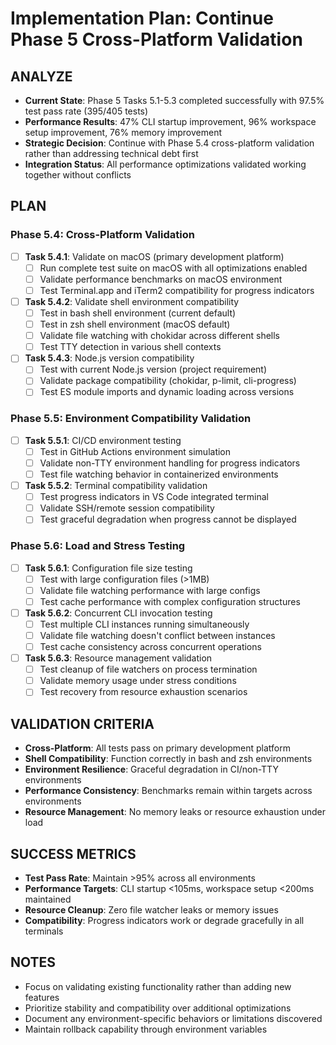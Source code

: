 # Implementation Plan: Continue Phase 5 Cross-Platform Validation

## ANALYZE

- **Current State**: Phase 5 Tasks 5.1-5.3 completed successfully with 97.5% test pass rate (395/405 tests)
- **Performance Results**: 47% CLI startup improvement, 96% workspace setup improvement, 76% memory improvement
- **Strategic Decision**: Continue with Phase 5.4 cross-platform validation rather than addressing technical debt first
- **Integration Status**: All performance optimizations validated working together without conflicts

## PLAN

### Phase 5.4: Cross-Platform Validation

- [ ] **Task 5.4.1**: Validate on macOS (primary development platform)
  - [ ] Run complete test suite on macOS with all optimizations enabled
  - [ ] Validate performance benchmarks on macOS environment
  - [ ] Test Terminal.app and iTerm2 compatibility for progress indicators

- [ ] **Task 5.4.2**: Validate shell environment compatibility
  - [ ] Test in bash shell environment (current default)
  - [ ] Test in zsh shell environment (macOS default)
  - [ ] Validate file watching with chokidar across different shells
  - [ ] Test TTY detection in various shell contexts

- [ ] **Task 5.4.3**: Node.js version compatibility
  - [ ] Test with current Node.js version (project requirement)
  - [ ] Validate package compatibility (chokidar, p-limit, cli-progress)
  - [ ] Test ES module imports and dynamic loading across versions

### Phase 5.5: Environment Compatibility Validation

- [ ] **Task 5.5.1**: CI/CD environment testing
  - [ ] Test in GitHub Actions environment simulation
  - [ ] Validate non-TTY environment handling for progress indicators
  - [ ] Test file watching behavior in containerized environments

- [ ] **Task 5.5.2**: Terminal compatibility validation
  - [ ] Test progress indicators in VS Code integrated terminal
  - [ ] Validate SSH/remote session compatibility
  - [ ] Test graceful degradation when progress cannot be displayed

### Phase 5.6: Load and Stress Testing

- [ ] **Task 5.6.1**: Configuration file size testing
  - [ ] Test with large configuration files (>1MB)
  - [ ] Validate file watching performance with large configs
  - [ ] Test cache performance with complex configuration structures

- [ ] **Task 5.6.2**: Concurrent CLI invocation testing
  - [ ] Test multiple CLI instances running simultaneously
  - [ ] Validate file watching doesn't conflict between instances
  - [ ] Test cache consistency across concurrent operations

- [ ] **Task 5.6.3**: Resource management validation
  - [ ] Test cleanup of file watchers on process termination
  - [ ] Validate memory usage under stress conditions
  - [ ] Test recovery from resource exhaustion scenarios

## VALIDATION CRITERIA

- **Cross-Platform**: All tests pass on primary development platform
- **Shell Compatibility**: Function correctly in bash and zsh environments
- **Environment Resilience**: Graceful degradation in CI/non-TTY environments
- **Performance Consistency**: Benchmarks remain within targets across environments
- **Resource Management**: No memory leaks or resource exhaustion under load

## SUCCESS METRICS

- **Test Pass Rate**: Maintain >95% across all environments
- **Performance Targets**: CLI startup <105ms, workspace setup <200ms maintained
- **Resource Cleanup**: Zero file watcher leaks or memory issues
- **Compatibility**: Progress indicators work or degrade gracefully in all terminals

## NOTES

- Focus on validating existing functionality rather than adding new features
- Prioritize stability and compatibility over additional optimizations
- Document any environment-specific behaviors or limitations discovered
- Maintain rollback capability through environment variables
